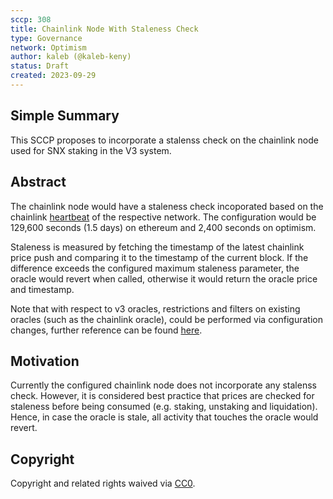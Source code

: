 ```yaml
---
sccp: 308
title: Chainlink Node With Staleness Check
type: Governance
network: Optimism
author: kaleb (@kaleb-keny)
status: Draft
created: 2023-09-29
---
```


<!--You can leave these HTML comments in your merged SCCP and delete the visible duplicate text guides, they will not appear and may be helpful to refer to if you edit it again. This is the suggested template for new SCCPs. Note that an SCCP number will be assigned by an editor. When opening a pull request to submit your SCCP, please use an abbreviated title in the filename, `sccp-draft_title_abbrev.md`. The title should be 44 characters or less.-->

## Simple Summary

<!--"If you can't explain it simply, you don't understand it well enough." Provide a simplified and layman-accessible explanation of the SCCP.-->

This SCCP proposes to incorporate a stalenss check on the chainlink node used for SNX staking in the V3 system.

## Abstract

<!--A short (~200 word) description of the variable change proposed.-->

The chainlink node would have a staleness check incoporated based on the chainlink [heartbeat](https://docs.chain.link/data-feeds/price-feeds/addresses?network=ethereum&page=1&search=snx) of the respective network. The configuration would be 129,600 seconds (1.5 days) on ethereum and 2,400 seconds on optimism.

Staleness is measured by fetching the timestamp of the latest chainlink price push and comparing it to the timestamp of the current block. If the difference exceeds the configured maximum staleness parameter, the oracle would revert when called, otherwise it would return the oracle price and timestamp.

Note that with respect to v3 oracles, restrictions and filters on existing oracles (such as the chainlink oracle), could be performed via configuration changes, further reference can be found [here](https://github.com/Synthetixio/synthetix-v3/tree/main/protocol/oracle-manager).

## Motivation

<!--The motivation is critical for SCCPs that want to update variables within Synthetix. It should clearly explain why the existing variable is not incentive aligned. SCCP submissions without sufficient motivation may be rejected outright.-->

Currently the configured chainlink node does not incorporate any stalenss check. However, it is considered best practice that prices are checked for staleness before being consumed (e.g. staking, unstaking and liquidation). Hence, in case the oracle is stale, all activity that touches the oracle would revert.


## Copyright

Copyright and related rights waived via [CC0](https://creativecommons.org/publicdomain/zero/1.0/).
